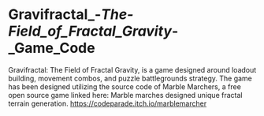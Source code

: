 # Gravifractal_-_The-Field_of_Fractal_Gravity_-_Game_Code
Gravifractal: The Field of Fractal Gravity, is a game designed around loadout building, movement combos, and puzzle battlegrounds strategy. The game has been designed utilizing the source code of Marble Marchers, a free open source game linked here: Marble marches designed unique fractal terrain generation. https://codeparade.itch.io/marblemarcher
